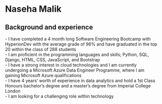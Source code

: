 <h1> Naseha Malik </h1> 
<h2> Background and experience </h2> 
- I have completed a 4 month long Software Engineering Bootcamp with HyperionDev with the average grade of 96% and have graduated in the top 20 within the class of 288 students <br>
- I am proficient in the programming languages and skills; Python, SQL, Django, HTML, CSS, JavaScript, and Bootstrap <br>
- I have a strong interest in cloud technologies and I am currently undergoing a Microsoft Azure Data Engineer Programme, where I am gaining Microsoft Azure qualifications <br>
- I have 4 years' worth of experience in data analytics and hold a 1st Class Honours bachelor’s degree and a master’s degree from Imperial College London <br>
- I am looking for a challenging role within technology <br>
